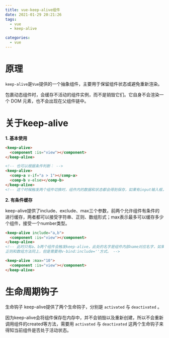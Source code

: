 ```yaml
---
title: vue-keep-alive组件
date: 2021-01-29 20:21:26
tags: 
  - vue
  - keep-alive

categories: 
  - vue
---
```


# 原理

`keep-alive`是`Vue`提供的一个抽象组件，主要用于保留组件状态或避免重新渲染。

<keep-alive> 包裹动态组件时，会缓存不活动的组件实例，而不是销毁它们。它自身不会渲染一个 DOM 元素，也不会出现在父组件链中。

# **关于keep-alive**

**1. 基本使用**

```html
<keep-alive>
  <component :is="view"></component>
</keep-alive>

<!-- 也可以根据条件判断： -->
<keep-alive>
  <comp-a v-if="a > 1"></comp-a>
  <comp-b v-else></comp-b>
</keep-alive>
<!-- 这个时候触发两个组件切换时，组件内的数据和状态都会得到保存，如果有input输入框，输入框内容会保留 -->
```

**2. 有条件缓存**

keep-alive提供了include、exclude、max三个参数，前两个允许组件有条件的进行缓存，两者都可以接受字符串、正则、数组形式；max表示最多可以缓存多少个组件，接受一个number类型。

```html
<keep-alive include="a,b">
  <component :is="view"></component>
</keep-alive>
<!-- 此时只有a、b两个组件会触发keep-alive，此处的名字是组件内部name对应名字，如果name不存在，会查找父组件里components里注册的名字，如果也不存在则不会匹配。
正则和数组方法同上，但是需要用v-bind:include=''方式。 -->

<keep-alive :max="10">
  <component :is="view"></component>
</keep-alive>
```



# 生命周期钩子

生命钩子 keep-alive提供了两个生命钩子，分别是 `activated` 与 `deactivated` 。

因为keep-alive会将组件保存在内存中，并不会销毁以及重新创建，所以不会重新调用组件的created等方法，需要用 `activated` 与 `deactivated` 这两个生命钩子来得知当前组件是否处于活动状态。